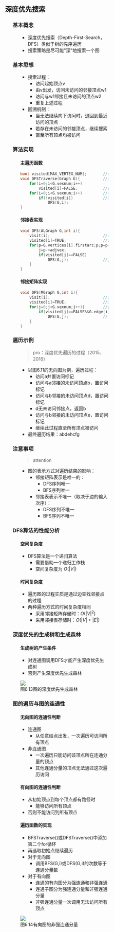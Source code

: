 <div style="float: left; width: 64%; padding: 1%;">
    
## 深度优先搜索  
<ul>

### 基本概念
<ul>

- 深度优先搜索（Depth-First-Search，DFS）类似于树的先序遍历
- 搜索策略是尽可能"深"地搜索一个图

</ul>

### 基本思想
<ul>

- 搜索过程：
  - 访问起始顶点v
  - 由v出发，访问未访问的邻接顶点w1
  - 访问与w1邻接且未访问的顶点w2
  - 重复上述过程
- 回溯机制：
  - 当无法继续向下访问时，退回到最近访问的顶点
  - 若存在未访问的邻接顶点，继续搜索
  - 直至所有顶点均被访问

</ul>

### 算法实现
<ul>

#### 主遍历函数

```c
bool visited[MAX_VERTEX_NUM];       //访问标记数组
void DFSTraverse(Graph G){          //对图 G 进行深度优先遍历
    for(i=0;i<G.vexnum;i++)
        visited[i]=FALSE;           //初始化已访问标记数组
    for(i=0;i<G.vexnum;i++)         //本代码中是从 v₀ 开始遍历
        if(!visited[i])             //对尚未访问的顶点调用 DFS()
            DFS(G,i);
}
```


#### 邻接表实现

```c
void DFS(ALGraph G,int i){
    visit(i);                       //访问初始顶点i
    visited[i]=TRUE;                //对 i 做已访问标记
    for(p=G.vertices[i].firstarc;p;p=p->nextarc){ //检测 i 的所有邻接点
        j=p->adjvex;
        if(visited[j]==FALSE)
            DFS(G,j);               //j 为 i 的尚未访问的邻接点，递归访问 j
    }
}
```


#### 邻接矩阵实现

```c
void DFS(MGraph G,int i){
    visit(i);                       //访问初始顶点i
    visited[i]=TRUE;                //对 i 做已访问标记
    for(j=0;j<G.vexnum;j++){        //检测 i 的所有邻接点
        if(visited[j]==FALSE&&G.edge[i][j]==1)
            DFS(G,j);               // j 为 i 的尚未访问的邻接点，递归访问 j
    }
}
```


</ul>

### 遍历示例
<ul>

> pro：深度优先遍历的过程（2015、2016）  

- 以图6.11的无向图为例，遍历过程：
  - 访问a并置访问标记
  - 访问与a邻接的未访问顶点b，置访问标记
  - 访问与b邻接的未访问顶点d，置访问标记
  - d无未访问邻接点，返回b
  - 访问与b邻接的未访问顶点e，置访问标记
  - 继续此过程直至所有顶点被访问
- 最终遍历结果：abdehcfg

</ul>

### 注意事项
<ul>

> attention 

- 图的表示方式对遍历结果的影响：
  - 邻接矩阵表示是唯一的：
    - DFS序列唯一
    - BFS序列唯一
  - 邻接表表示不唯一（取决于边的输入次序）：
    - DFS序列不唯一
    - BFS序列不唯一
</ul>

### DFS算法的性能分析  
<ul>

#### 空间复杂度
- DFS算法是一个递归算法
  - 需要借助一个递归工作栈
  - 空间复杂度为 $O(|V|)$

#### 时间复杂度
- 遍历图的过程实质是通过边查找邻接点的过程
- 两种遍历方式的时间复杂度相同
  - 采用邻接矩阵存储时：$O(|V|^{2})$
  - 采用邻接表存储时：$O(|V|+|E|)$

</ul>

### 深度优先的生成树和生成森林  
<ul>

#### 生成树的产生条件
- 对连通图调用DFS才能产生深度优先生成树
- 否则产生深度优先生成森林

![](https://cdn-mineru.openxlab.org.cn/model-mineru/prod/80ef10fc4c40d90faf1f0f3f8503446a41b03c6ef2278ea05623bcbf8a932ea2.jpg)  
图6.13图的深度优先生成森林  

</ul>

### 图的遍历与图的连通性  
<ul>

#### 无向图的连通性判断
- 连通图
  - 从任意结点出发，一次遍历可访问所有顶点
- 非连通图
  - 一次遍历只能访问该顶点所在连通分量的顶点
  - 其他连通分量的顶点无法通过这次遍历访问

#### 有向图的连通性判断
- 从初始顶点到每个顶点都有路径时
  - 能够访问所有顶点
- 否则不能访问到所有顶点

#### 遍历函数的实现
- BFSTraverse()或DFSTraverse()中添加第二个for循环
- 再选取初始点继续遍历
- 对于无向图
  - 调用BFS(G,i)或DFS(G,i)的次数等于连通分量数
- 对于有向图
  - 连通的有向图分为强连通和非强连通
  - 连通子图分为强连通分量和非强连通分量
  - 非强连通分量一次调用无法访问所有顶点

![](https://cdn-mineru.openxlab.org.cn/model-mineru/prod/823fee21850cd372fbc2f6401fff35ce59784df00323e94b4176edf7aeec0711.jpg)  
图6.14有向图的非强连通分量

</ul>

</ul>

</ul>

</div>
<div style="float: right; width: 26%; padding: 1%;">

</div>
<div style="clear: both;"></div>
